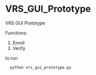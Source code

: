 # VRS_GUI_Prototype

VRS GUI Prototype
  
Functions:
1. Enroll
2. Verify

to run

      python vrs_gui_prototype.py
